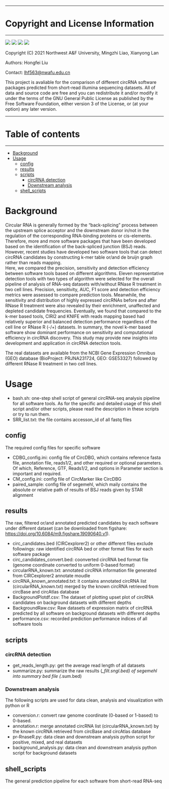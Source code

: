 **********************************
# Copyright and License Information
**********************************
[![](https://img.shields.io/badge/Python-3.5.2-brightgreen)](https://www.python.org/downloads/release/python-352/)
![](https://img.shields.io/badge/matplotlib-3.3.3-blue)
[![](https://img.shields.io/badge/R-4.1.0-orange)](https://cloud.r-project.org/src/base/R-4/R-4.1.0.tar.gz)
![](https://img.shields.io/badge/ggplot2-3.3.5-red)

Copyright (C) 2021
Northwest A&F University,
Mingzhi Liao, Xianyong Lan
  
Authors: Hongfei Liu

Contact: lhf563@nwafu.edu.cn

This project is avaliable for the comparison of different circRNA software packages predicted from short-read illumina sequencing datasets.
All of data and source code are free and you can redistribute it and/or modify
it under the terms of the GNU General Public License as published by
the Free Software Foundation, either version 3 of the License, or
(at your option) any later version.

******************
# Table of contents
******************
* [Background](#background)
* [Usage](#usage)
  * [config](#config)
  * [results](#results)
  * [scripts](#scripts)
    * [circRNA detection](#circrna-detection)
    * [Downstream analysis](#downstream-analysis)
  * [shell\_scripts](#shell_scripts)
  
# Background
  Circular RNA is generally formed by the “back-splicing” process between the upstream splice acceptor and the downstream donor in/not in the regulation of the corresponding RNA-binding proteins or cis-elements. Therefore, more and more software packages that have been developed based on the identification of the back-spliced junction (BSJ) reads. However, recent studies have developed two software tools that can detect circRNA candidates by constructing k-mer table or/and de bruijn graph rather than reads mapping.  
  Here, we compared the precision, sensitivity and detection efficiency between software tools based on different algorithms. Eleven representative detection tools with two types of algorithm were selected for the overall pipeline of analysis of RNA-seq datasets with/without RNase R treatment in two cell lines. Precision, sensitivity, AUC, F1 score and detection efficiency metrics were assessed to compare prediction tools. Meanwhile, the sensitivity and distribution of highly expressed circRNAs before and after RNase R treatment were also revealed by their enrichment, unaffected and depleted candidate frequencies. Eventually, we found that compared to the k-mer based tools, CIRI2 and KNIFE with reads mapping based had relatively superior and balanced detection performance regardless of the cell line or RNase R (-/+) datasets. In summary, the novel k-mer based software show dominant performance on sensitivity and computational efficiency in circRNA discovery. This study may provide new insights into development and application in circRNA detection tools.

  The real datasets are available from the NCBI Gene Expression Omnibus (GEO) database (BioProject: PRJNA231724, GEO: GSE53327) followed by different RNase R treatment in two cell lines.
# Usage
- bash.sh: one-step shell script of general circRNA-seq analysis pipeline for all software tools. As for the specific and detailed usage of this shell script and/or other scripts, please read the description in these scripts or try to run them.
- SRR_list.txt: the file contains accesson_id of all fastq files
## config
The required config files for specific software
- CDBG_config.ini: config file of CircDBG, which contains reference fasta file, annotation file, reads1/2, and other required or optional parameters. Of which, Reference, GTF, Reads1/2, and options in Parameter section is important and required.
- CM_config.ini: config file of CircMarker like CircDBG
- paired_sample: config file of segemehl, which maily contains the absolute or relative path of results of BSJ reads given by STAR alignment
## results  
The raw, filtered or/and annotated predicted candidates by each software under different dataset (can be downloaded from figshare: https://doi.org/10.6084/m9.figshare.19090640.v1).
- circ_candidates.bed (CIRCexplorer2) or other different files exclude followings: raw identified circRNA bed or other format files for each software package
- circ_candidates_convert.bed: coonverted circRNA bed format file (genome coordinate converted to uniform 0-based format)
- circularRNA_known.txt: annotated circRNA information file generated from CIRCexplorer2 annotate moudle
- circRNA_known_annotated.txt: it contains annotated circRNA list (circularRNA_known.txt) merged by the known circRNA retrieved from circBase and circAtlas database
- BackgroundPlotdf.csv: The dataset of plotting upset plot of circRNA candidates on background datasets with different depths
- BackgroundRaw.csv: Raw datasets of expression matrix of circRNA predicted by all software on background datasets with different depths
- performance.csv: recorded prediction performance indices of all software tools
## scripts
### circRNA detection
- get_reads_length.py: get the average read length of all datasets
- summarize.py: summarize the raw results (*_filt.sngl.bed) of segemehl into summary bed file (*.sum.bed)
### Downstream analysis
The following scripts are used for data clean, analysis and visualization with python or R
- conversion.r: convert raw genome coordinate (0-based or 1-based) to 0-based.
- annotation.r: merge annotated circRNA list (circularRNA_known.txt) by the known circRNA retrieved from circBase and circAtlas database
- pr-RnaseR.py: data clean and downstream analysis python script for positive, mixed, and real datasets
- background_analysis.py: data clean and downstream analysis python script for background datasets
## shell_scripts  
The general prediction pipeline for each software from short-read RNA-seq

